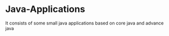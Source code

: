 # Java-Applications
It consists of some small java applications based on core java and advance java
